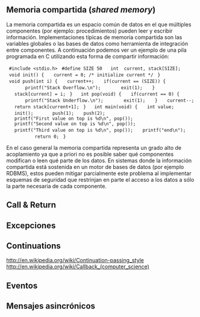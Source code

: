 Memoria compartida (*shared memory*)
------------------------------------

La memoria compartida es un espacio común de datos en el que múltiples componentes (por ejemplo: procedimientos) pueden leer y escribir información. Implementaciones típicas de memoria compartida son las variables globales o las bases de datos como herramienta de integración entre componentes. A continuación podemos ver un ejemplo de una pila programada en C utilizando esta forma de compartir información:

` #include <stdio.h>`
` #define SIZE 50`
` `
` int  current, stack[SIZE];`
` `
` void init() {`
`   current = 0; /* initialize current */`
` }`
` `
` void push(int i) {`
`   current++;`
`   if(current == (SIZE)) {`
`       printf("Stack Overflow.\n");`
`       exit(1);`
`   }`
`   stack[current] = i;`
` }`
` `
` int pop(void) {`
`   if(current == 0) {`
`       printf("Stack Underflow.\n");`
`       exit(1);`
`   }`
`   current--;`
`   return stack[current+1];`
` }`
` `
` int main(void) {`
`   int value;`
`   init();`
`   `
`   push(1);`
`   push(2);`
`   printf("First value on top is %d\n", pop());`
`   printf("Second value on top is %d\n", pop());`
`   printf("Third value on top is %d\n", pop());`
`   printf("end\n");`
`       `
`   return 0;`
` }`

En el caso general la memoria compartida representa un grado alto de acoplamiento ya que a priori no es posible saber qué componentes modifican o leen qué parte de los datos. En sistemas donde la información compartida está sostenida en un motor de bases de datos (por ejemplo RDBMS), estos pueden mitigar parcialmente este problema al implementar esquemas de seguridad que restrinjan en parte el acceso a los datos a sólo la parte necesaria de cada componente.

Call & Return
-------------

Excepciones
-----------

Continuations
-------------

<http://en.wikipedia.org/wiki/Continuation-passing_style> <http://en.wikipedia.org/wiki/Callback_(computer_science)>

Eventos
-------

Mensajes asincrónicos
---------------------
